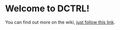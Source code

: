 # Welcome to DCTRL!

You can find out more on the wiki, [just follow this link](https://github.com/DctrlVan/DCTRL/wiki).
